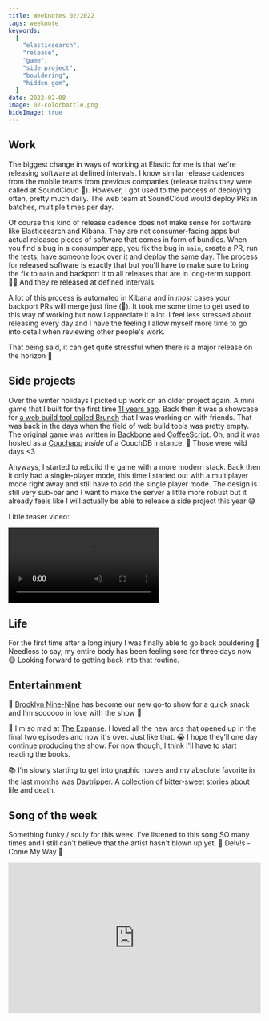 ```yaml
---
title: Weeknotes 02/2022
tags: weeknote
keywords:
  [
    "elasticsearch",
    "release",
    "game",
    "side project",
    "bouldering",
    "hidden gem",
  ]
date: 2022-02-08
image: 02-colorbattle.png
hideImage: true
---
```


## Work

The biggest change in ways of working at Elastic for me is that we're releasing software at defined intervals. I know similar release cadences from the mobile teams from previous companies (release trains they were called at SoundCloud 🚂). However, I got used to the process of deploying often, pretty much daily. The web team at SoundCloud would deploy PRs in batches, multiple times per day.

Of course this kind of release cadence does not make sense for software like Elasticsearch and Kibana. They are not consumer-facing apps but actual released pieces of software that comes in form of bundles. When you find a bug in a consumper app, you fix the bug in `main`, create a PR, run the tests, have someone look over it and deploy the same day. The process for released software is exactly that but you'll have to make sure to bring the fix to `main` and backport it to all releases that are in long-term support. 🏄‍♂️ And they're released at defined intervals.

A lot of this process is automated in Kibana and in _most_ cases your backport PRs will merge just fine (🤞). It took me some time to get used to this way of working but now I appreciate it a lot. I feel less stressed about releasing every day and I have the feeling I allow myself more time to go into detail when reviewing other people's work.

That being said, it can get quite stressful when there is a major release on the horizon 🌅

## Side projects

Over the winter holidays I picked up work on an older project again. A mini game that I built for the first time [11 years ago](https://github.com/janmonschke/Brunch-colors/commit/96b3613833000a0b23b65bf2049f2a90f74f424c). Back then it was a showcase for [a web build tool called Brunch](https://brunch.io/) that I was working on with friends. That was back in the days when the field of web build tools was pretty empty. The original game was written in [Backbone](https://backbonejs.org/) and [CoffeeScript](http://coffeescript.org/). Oh, and it was hosted as a [Couchapp](https://couchapp.readthedocs.io/en/latest/intro/what-is-couchapp.html) _inside_ of a CouchDB instance. 🤯 Those were wild days <3

Anyways, I started to rebuild the game with a more modern stack. Back then it only had a single-player mode, this time I started out with a multiplayer mode right away and still have to add the single player mode. The design is still very sub-par and I want to make the server a little more robust but it already feels like I will actually be able to release a side project this year 😅

Little teaser video:

<video src="/assets/videos/02-colorbattle.mp4" controls></video>

## Life

For the first time after a long injury I was finally able to go back bouldering 🎉 Needless to say, my entire body has been feeling sore for three days now 😅 Looking forward to getting back into that routine.

## Entertainment

🍿 [Brooklyn Nine-Nine](https://en.wikipedia.org/wiki/Brooklyn_Nine-Nine) has become our new go-to show for a quick snack and I'm soooooo in love with the show 🥲

🍿 I'm so mad at [The Expanse](<https://en.wikipedia.org/wiki/The_Expanse_(TV_series)>). I loved all the new arcs that opened up in the final two episodes and now it's over. Just like that. 😭 I hope they'll one day continue producing the show. For now though, I think I'll have to start reading the books.

📚 I'm slowly starting to get into graphic novels and my absolute favorite in the last months was [Daytripper](https://www.goodreads.com/book/show/8477057-daytripper). A collection of bitter-sweet stories about life and death.

## Song of the week

Something funky / souly for this week. I've listened to this song SO many times and I still can't believe that the artist hasn't blown up yet. 💃 Delv!s - Come My Way 🕺

<iframe width="100%" height="300" title="Embedded song from SoundCloud" scrolling="no" frameborder="no" loading="lazy" src="https://w.soundcloud.com/player/?url=https%3A//api.soundcloud.com/tracks/290179833&color=%23ff5500&auto_play=false&hide_related=false&show_comments=true&show_user=true&show_reposts=false&show_teaser=true&visual=true"></iframe>
